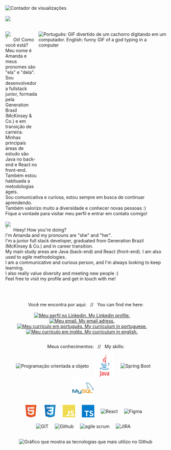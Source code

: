 <div display="flex" flex-direction="row">
<img alt="Contador de visualizações" src="https://komarev.com/ghpvc/?username=ManGiaco&label=Profile%20views&color=800000&style=flat" />
</div>
<br> 
<a href="https://git.io/typing-svg"> 
<img "Português: Letreiro animado onde dou boas vindas ao meu Github. Está escrito: Eai como vai? Seja bem vindo! English: Animated sign where I welcome you to my Github. It says: Hey, how you're doing? You're so welcome!" src="https://readme-typing-svg.herokuapp.com?font=Rampart+One&size=40&duration=3000&pause=600&color=FFFFFF&background=none&center=true&vCenter=true&width=1000&lines=Eaaaaiiii+como+vai??+:);Heeeey+how+you're+doing+today?;Seja+bem+vindo+(a)+(e)+!+!+!;You're+so+welcome+:)" />
</a>

##

<div>
<img align="right" width="400" height="500" alt="Português: GIF divertido de um cachorro digitando em um computador. English: funny GIF of a god typing in a computer" src="https://github.com/ManGiaco/BancoDeImagens/blob/main/ReadMe/corgi-computer.gif?raw=true">

<div align="left">
<img align="left" width="25" height="20" alt="Bandeira do Brasil. Brazil flag." src="https://cdn-icons-png.flaticon.com/512/3022/3022546.png"> <br>
Oii! Como você está? <br>
Meu nome é Amanda e meus pronomes são "ela" e "dela". <br>
Sou desenvolvedora fullstack junior, formada pela Generation Brasil (McKinsey & Co.) e em transição de carreira. <br>
Minhas principais áreas de estudo são Java no back-end e React no front-end. Também estou habituada a metodologias ágeis. <br>
Sou comunicativa e curiosa, estou sempre em busca de continuar aprendendo. <br> 
Também valorizo muito a diversidade e conhecer novas pessoas :) <br>
Fique a vontade para visitar meu perfil e entrar em contato comigo!
<br>
<br>  
<img align="left" width="25" height="20" alt="Bandeira do Reino Unido. United kingdom flag" src="https://cdn-icons-png.flaticon.com/512/555/555417.png"> <br>
Heey! How you're doing? <br>
I'm Amanda and my pronouns are "she" and "her". <br>
I'm a junior full stack developer, graduated from Generation Brazil (McKinsey & Co.) and in career transition. <br>
My main study areas are Java (back-end) and React (front-end). I am also used to agile methodologies. <br>
I am a communicative and curious person, and I'm always looking to keep learning. <br> 
I also really value diversity and meeting new people :) <br>
Feel free to visit my profile and get in touch with me!  
</div>
<br>  
<br>  
  
##  
  
<div display="flex" flex-direction="row" align="center">  
Você me encontra por aqui: &nbsp; // &nbsp; You can find me here: 
<br>
<br>  
  <a href="https://www.linkedin.com/in/mangiaco"><img alt="Meu perfil no Linkedin. My Linkedin profile." height="40" width="40" src="https://cdn-icons-png.flaticon.com/512/3536/3536505.png" target="_blank"></a> &nbsp; &nbsp; &nbsp; 
  <a href="mailto:amandagiacomettipedrosa@gmail.com"><img alt="Meu email. My email adress." height="45" width="45" src="https://cdn-icons-png.flaticon.com/512/5968/5968534.png" target="_blank"></a> &nbsp; &nbsp; &nbsp; 
  <a href="https://drive.google.com/file/d/1rWO0hXi7AVvRVIOZMNR--iUkwf5Wh38H/view?usp=share_link"><img alt="Meu currículo em português. My curriculum in portuguese." height="50" width="120" src="https://github.com/ManGiaco/BancoDeImagens/blob/main/ReadMe/Component%201khkujb.png?raw=true" target="_blank"></a> &nbsp; &nbsp; &nbsp;
  <a href="https://drive.google.com/file/d/1u7h1XHiAa9ZagnH5DiNxN-mxILt6s8T1/view?usp=share_link"><img alt="Meu currículo em inglês. My curriculum in english." height="50" width="120" src="https://github.com/ManGiaco/BancoDeImagens/blob/main/ReadMe/afaffsa.png?raw=true" target="_blank"></a> &nbsp; &nbsp; &nbsp;
</div>
</div>

##

<div display="flex" flex-direction="row" align="center">  
  Meus conhecimentos: &nbsp; // &nbsp; My skills:  
</div>
<br>
<div display="flex" flex-direction="row" align="center">
    <img align="center" alt="Programação orientada a objeto" height="55" width="55" src="https://miro.medium.com/max/300/0*goJuBKoyL-zZX4RB.png" /> &nbsp; &nbsp;
    <img align="center" alt="Java" height="70" width="60" src="https://raw.githubusercontent.com/devicons/devicon/master/icons/java/java-original-wordmark.svg" /> &nbsp; &nbsp;
    <img align="center" alt="Spring Boot" height="60" width="60" src="https://cdn.jsdelivr.net/gh/devicons/devicon/icons/spring/spring-original-wordmark.svg" /> &nbsp; &nbsp;
    <img align="center" alt="MySQL" height="70" width="70" src="https://raw.githubusercontent.com/devicons/devicon/master/icons/mysql/mysql-original-wordmark.svg" /> &nbsp; &nbsp;
</div>    
<br>    
<div display="flex" flex-direction="row" align="center">    
    <img align="center" alt="HTML" height="40" width="40" src="https://raw.githubusercontent.com/devicons/devicon/master/icons/html5/html5-original.svg" /> &nbsp; &nbsp;
    <img align="center" alt="CSS" height="40" width="40" src="https://raw.githubusercontent.com/devicons/devicon/master/icons/css3/css3-original.svg" /> &nbsp; &nbsp;
    <img align="center" alt="Javascript" height="40" width="40" src="https://raw.githubusercontent.com/devicons/devicon/master/icons/javascript/javascript-plain.svg" /> &nbsp; &nbsp;
    <img align="center" alt="Typescript" height="40" width="40" src="https://raw.githubusercontent.com/devicons/devicon/master/icons/typescript/typescript-plain.svg" /> &nbsp; &nbsp;
    <img align="center" alt="React" height="50" width="50" src="https://cdn.jsdelivr.net/gh/devicons/devicon/icons/react/react-original-wordmark.svg" /> &nbsp; &nbsp;
    <img align="center" alt="Figma" height="40" width="40" src="https://cdn.jsdelivr.net/gh/devicons/devicon/icons/figma/figma-original.svg" /> &nbsp; &nbsp;
</div>    
<br>    
<div display="flex" flex-direction="row" align="center">     
    <img align="center" alt="GIT" height="40" width="40" src="https://cdn.jsdelivr.net/gh/devicons/devicon/icons/git/git-original.svg" /> &nbsp; &nbsp;
    <img align="center" alt="Github" height="50" width="50" src="https://icones.pro/wp-content/uploads/2021/06/icone-github-violet.png" /> &nbsp; &nbsp;
    <img align="center" alt="agile scrum" height="70" width="70" src="https://miro.medium.com/max/400/0*KpzqUReoWU_DEwb5.png" /> &nbsp; &nbsp;
    <img align="center" alt="JIRA" height="50" width="50" src="https://cdn.jsdelivr.net/gh/devicons/devicon/icons/jira/jira-original-wordmark.svg" /> &nbsp; &nbsp;
</div> 
    
##

<div align="center">
  <img align="center" alt="Gráfico que mostra as tecnologias que mais utilizo no Github" width="350" src="https://github-readme-stats.vercel.app/api/top-langs/?username=mangiaco&layout=compact&langs_count=7&theme=radical" /> 
</div>
